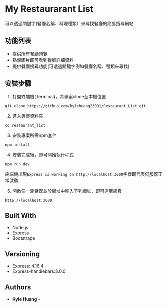 # My Restaurarant List
可以透過關鍵字(餐廳名稱、料理種類）來尋找餐廳的簡易搜尋網站

## 功能列表
- 提供所有餐廳預覽
- 點擊圖片即可看到餐廳詳細資料
- 提供餐廳搜尋功能(可透過關鍵字例如餐廳名稱、種類來尋找)

## 安裝步驟

1. 打開終端機(Terminal)，將專案clone至本機位置
```
git clone https://github.com/kylehuang23091/Restaurant_List.git
```
2. 進入專案資料夾
```
cd restaurant_list
```
3. 安裝專案所需npm套件
```
npm install
```
4. 安裝完成後，即可開始執行程式
```
npm run dev
```
終端機出現```Express is working on http://localhost:3000```字樣即代表伺服器正常啟動

5. 開啟任一瀏覽器並於網址中輸入下列網址，即可連至網頁
```
http://localhost:3000
```

## Built With

* Node.js
* Express
* Bootstrape

## Versioning
* Express: 4.16.4
* Express-handlebars:3.0.0

## Authors

* **Kyle Huang** - 

